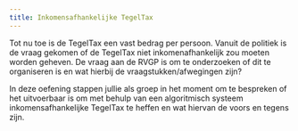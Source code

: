 ```yaml
---
title: Inkomensafhankelijke TegelTax
---
```

Tot nu toe is de TegelTax een vast bedrag per persoon. Vanuit de politiek is de vraag gekomen of de TegelTax niet inkomenafhankelijk zou moeten worden geheven. De vraag aan de RVGP is om te onderzoeken of dit te organiseren is en wat hierbij de vraagstukken/afwegingen zijn?

In deze oefening stappen jullie als groep in het moment om te bespreken of het uitvoerbaar is om met behulp van een algoritmisch systeem inkomensafhankelijke TegelTax te heffen en wat hiervan de voors en tegens zijn.